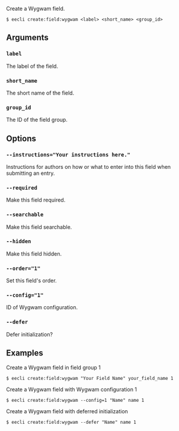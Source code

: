 Create a Wygwam field.

```
$ eecli create:field:wygwam <label> <short_name> <group_id>
```

## Arguments

### `label`

The label of the field.

### `short_name`

The short name of the field.

### `group_id`

The ID of the field group.

## Options

### `--instructions="Your instructions here."`

Instructions for authors on how or what to enter into this field when submitting an entry.

### `--required`

Make this field required.

### `--searchable`

Make this field searchable.

### `--hidden`

Make this field hidden.

### `--order="1"`

Set this field's order.

### `--config="1"`

ID of Wygwam configuration.

### `--defer`

Defer initialization?

## Examples

Create a Wygwam field in field group 1

```
$ eecli create:field:wygwam "Your Field Name" your_field_name 1
```

Create a Wygwam field with Wygwam configuration 1

```
$ eecli create:field:wygwam --config=1 "Name" name 1
```

Create a Wygwam field with deferred initialization

```
$ eecli create:field:wygwam --defer "Name" name 1
```